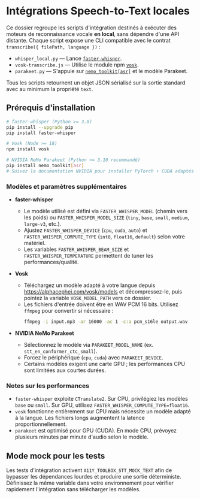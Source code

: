 # Intégrations Speech-to-Text locales

Ce dossier regroupe les scripts d'intégration destinés à exécuter des moteurs
de reconnaissance vocale **en local**, sans dépendre d'une API distante. Chaque
script expose une CLI compatible avec le contrat `transcribe({ filePath,
language })` :

- `whisper_local.py` — Lance [`faster-whisper`](https://github.com/SYSTRAN/faster-whisper).
- `vosk-transcribe.js` — Utilise le module npm [`vosk`](https://github.com/alphacep/vosk-api).
- `parakeet.py` — S'appuie sur [`nemo_toolkit[asr]`](https://github.com/NVIDIA/NeMo) et le modèle Parakeet.

Tous les scripts retournent un objet JSON sérialisé sur la sortie standard avec
au minimum la propriété `text`.

## Prérequis d'installation

```bash
# faster-whisper (Python >= 3.8)
pip install --upgrade pip
pip install faster-whisper

# Vosk (Node >= 18)
npm install vosk

# NVIDIA NeMo Parakeet (Python >= 3.10 recommandé)
pip install nemo_toolkit[asr]
# Suivez la documentation NVIDIA pour installer PyTorch + CUDA adaptés à votre GPU.
```

### Modèles et paramètres supplémentaires

- **faster-whisper**
  - Le modèle utilisé est défini via `FASTER_WHISPER_MODEL` (chemin vers les
    poids) ou `FASTER_WHISPER_MODEL_SIZE` (`tiny`, `base`, `small`, `medium`,
    `large-v3`, etc.).
  - Ajustez `FASTER_WHISPER_DEVICE` (`cpu`, `cuda`, `auto`) et
    `FASTER_WHISPER_COMPUTE_TYPE` (`int8`, `float16`, `default`) selon votre
    matériel.
  - Les variables `FASTER_WHISPER_BEAM_SIZE` et `FASTER_WHISPER_TEMPERATURE`
    permettent de tuner les performances/qualité.

- **Vosk**
  - Téléchargez un modèle adapté à votre langue depuis
    <https://alphacephei.com/vosk/models> et décompressez-le, puis pointez la
    variable `VOSK_MODEL_PATH` vers ce dossier.
  - Les fichiers d'entrée doivent être en WAV PCM 16 bits. Utilisez `ffmpeg`
    pour convertir si nécessaire :
    ```bash
    ffmpeg -i input.mp3 -ar 16000 -ac 1 -c:a pcm_s16le output.wav
    ```

- **NVIDIA NeMo Parakeet**
  - Sélectionnez le modèle via `PARAKEET_MODEL_NAME`
    (ex. `stt_en_conformer_ctc_small`).
  - Forcez le périphérique (`cpu`, `cuda`) avec `PARAKEET_DEVICE`.
  - Certains modèles exigent une carte GPU ; les performances CPU sont limitées
    aux courtes durées.

### Notes sur les performances

- `faster-whisper` exploite `CTranslate2`. Sur CPU, privilégiez les modèles
  `base` ou `small`. Sur GPU, utilisez `FASTER_WHISPER_COMPUTE_TYPE=float16`.
- `vosk` fonctionne entièrement sur CPU mais nécessite un modèle adapté à la
  langue. Les fichiers longs augmentent la latence proportionnellement.
- `parakeet` est optimisé pour GPU (CUDA). En mode CPU, prévoyez plusieurs
  minutes par minute d'audio selon le modèle.

## Mode mock pour les tests

Les tests d'intégration activent `A11Y_TOOLBOX_STT_MOCK_TEXT` afin de bypasser
les dépendances lourdes et produire une sortie déterministe. Définissez la même
variable dans votre environnement pour vérifier rapidement l'intégration sans
télécharger les modèles.
